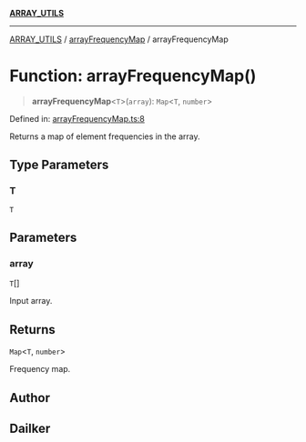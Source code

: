 [**ARRAY_UTILS**](../../README.md)

***

[ARRAY_UTILS](../../README.md) / [arrayFrequencyMap](../README.md) / arrayFrequencyMap

# Function: arrayFrequencyMap()

> **arrayFrequencyMap**\<`T`\>(`array`): `Map`\<`T`, `number`\>

Defined in: [arrayFrequencyMap.ts:8](https://github.com/dailker/everyutil/blob/2c6c8c707de5d4a5d228d272d2d21855929838e2/src/array/arrayFrequencyMap.ts#L8)

Returns a map of element frequencies in the array.

## Type Parameters

### T

`T`

## Parameters

### array

`T`[]

Input array.

## Returns

`Map`\<`T`, `number`\>

Frequency map.

## Author

## Dailker
